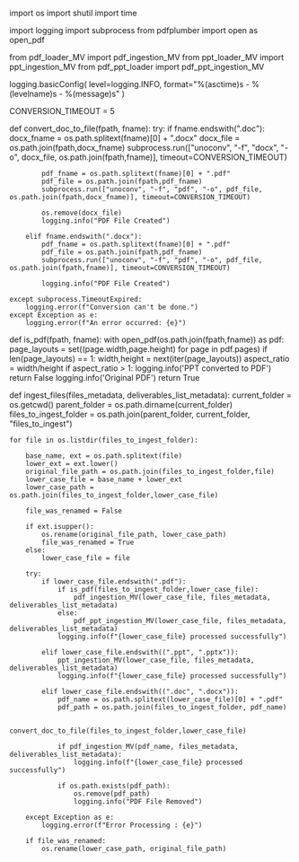 import os
import shutil
import time

import logging
import subprocess
from pdfplumber import open as open_pdf

from pdf_loader_MV import pdf_ingestion_MV
from ppt_loader_MV import ppt_ingestion_MV
from pdf_ppt_loader import pdf_ppt_ingestion_MV

logging.basicConfig(
    level=logging.INFO, format="%(asctime)s - %(levelname)s - %(message)s"
)

CONVERSION_TIMEOUT = 5

def convert_doc_to_file(fpath, fname):
    try:
        if fname.endswith(".doc"):
            docx_fname = os.path.splitext(fname)[0] + ".docx"
            docx_file = os.path.join(fpath,docx_fname)
            subprocess.run(["unoconv", "-f", "docx", "-o", docx_file, os.path.join(fpath,fname)], timeout=CONVERSION_TIMEOUT)

            pdf_fname = os.path.splitext(fname)[0] + ".pdf"
            pdf_file = os.path.join(fpath,pdf_fname)
            subprocess.run(["unoconv", "-f", "pdf", "-o", pdf_file, os.path.join(fpath,docx_fname)], timeout=CONVERSION_TIMEOUT)

            os.remove(docx_file)
            logging.info("PDF File Created")

        elif fname.endswith(".docx"):
            pdf_fname = os.path.splitext(fname)[0] + ".pdf"
            pdf_file = os.path.join(fpath,pdf_fname)
            subprocess.run(["unoconv", "-f", "pdf", "-o", pdf_file, os.path.join(fpath,fname)], timeout=CONVERSION_TIMEOUT)

            logging.info("PDF File Created")
    
    except subprocess.TimeoutExpired:
        logging.error(f"Conversion can't be done.")
    except Exception as e:
        logging.error(f"An error occurred: {e}")

def is_pdf(fpath, fname):
    with open_pdf(os.path.join(fpath,fname)) as pdf:
        page_layouts = set((page.width,page.height) for page in pdf.pages)
        if len(page_layouts) == 1:
            width,height = next(iter(page_layouts))
            aspect_ratio = width/height
            if aspect_ratio > 1:
                logging.info('PPT converted to PDF')
                return False
    logging.info('Original PDF')
    return True


def ingest_files(files_metadata, deliverables_list_metadata):
    current_folder = os.getcwd()
    parent_folder = os.path.dirname(current_folder)
    files_to_ingest_folder = os.path.join(parent_folder, current_folder, "files_to_ingest")

    for file in os.listdir(files_to_ingest_folder):

        base_name, ext = os.path.splitext(file)
        lower_ext = ext.lower()
        original_file_path = os.path.join(files_to_ingest_folder,file)
        lower_case_file = base_name + lower_ext
        lower_case_path = os.path.join(files_to_ingest_folder,lower_case_file)

        file_was_renamed = False

        if ext.isupper():
            os.rename(original_file_path, lower_case_path)
            file_was_renamed = True
        else:
            lower_case_file = file

        try:
            if lower_case_file.endswith(".pdf"):
                if is_pdf(files_to_ingest_folder,lower_case_file):
                    pdf_ingestion_MV(lower_case_file, files_metadata, deliverables_list_metadata)
                else:
                    pdf_ppt_ingestion_MV(lower_case_file, files_metadata, deliverables_list_metadata)
                logging.info(f"{lower_case_file} processed successfully")

            elif lower_case_file.endswith((".ppt", ".pptx")):
                ppt_ingestion_MV(lower_case_file, files_metadata, deliverables_list_metadata)
                logging.info(f"{lower_case_file} processed successfully")

            elif lower_case_file.endswith((".doc", ".docx")):
                pdf_name = os.path.splitext(lower_case_file)[0] + ".pdf"
                pdf_path = os.path.join(files_to_ingest_folder, pdf_name)

                convert_doc_to_file(files_to_ingest_folder,lower_case_file)

                if pdf_ingestion_MV(pdf_name, files_metadata, deliverables_list_metadata):
                    logging.info(f"{lower_case_file} processed successfully")

                if os.path.exists(pdf_path):
                    os.remove(pdf_path)
                    logging.info("PDF File Removed")

        except Exception as e:
            logging.error(f"Error Processing : {e}")

        if file_was_renamed:
            os.rename(lower_case_path, original_file_path)


